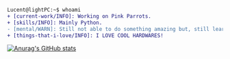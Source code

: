 ```diff
Lucent@lightPC:~$ whoami
+ [current-work/INFO]: Working on Pink Parrots.
+ [skills/INFO]: Mainly Python.
- [mental/WARN]: Still not able to do something amazing but, still learning!
+ [things-that-i-love/INFO]: I LOVE COOL HARDWARES!
```

[![Anurag's GitHub stats](https://github-readme-stats.vercel.app/api?username=ttegun)](https://github.com/anuraghazra/github-readme-stats)
